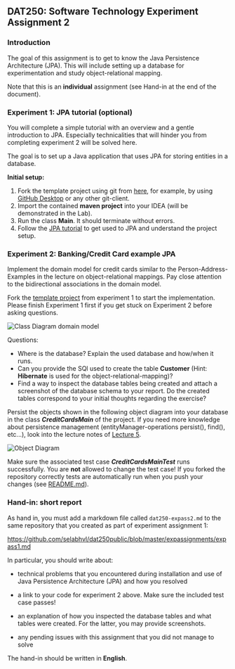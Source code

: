 ## DAT250: Software Technology Experiment Assignment 2

### Introduction

The goal of this assignment is to get to know the Java Persistence Architecture (JPA). This will include setting up a database for experimentation and study object-relational mapping.

Note that this is an **individual** assignment (see Hand-in at the end of the document).

### Experiment 1: JPA tutorial (optional)

You will complete a simple tutorial with an overview and a gentle introduction to JPA. Especially technicalities that will hinder you from completing experiment 2 will be solved here.

The goal is to set up a Java application that uses JPA for storing entities in a database.

**Initial setup:**
1. Fork the template project using git from [here](https://github.com/timKraeuter/dat250-jpa-tutorial), for example, by using [GitHub Desktop](https://www.google.com/search?q=GitHub+Desktop) or any other git-client.
2. Import the contained **maven project** into your IDEA (will be demonstrated in the Lab).
3. Run the class **Main**. It should terminate without errors.
4. Follow the [JPA tutorial](https://github.com/timKraeuter/dat250-jpa-tutorial#jpa-tutorial) to get used to JPA and understand the project setup.

### Experiment 2: Banking/Credit Card example JPA

Implement the domain model for credit cards similar to the Person-Address-Examples in the lecture on object-relational mappings.
Pay close attention to the bidirectional associations in the domain model.

Fork the [template project](https://github.com/timKraeuter/dat250-jpa-tutorial) from experiment 1 to start the implementation.
Please finish Experiment 1 first if you get stuck on Experiment 2 before asking questions.

![Class Diagram domain model](https://raw.githubusercontent.com/selabhvl/dat250public/master/expassignments/pictures/creditCard.svg)

Questions:
- Where is the database? Explain the used database and how/when it runs.
- Can you provide the SQl used to create the table **Customer** (Hint: **Hibernate** is used for the object-relational-mapping)?
- Find a way to inspect the database tables being created and attach a screenshot of the database schema to your report. Do the created tables correspond to your initial thoughts regarding the exercise?

Persist the objects shown in the following object diagram into your database in the class **_CreditCardsMain_** of the project. If you need more knowledge about persistence management (entityManager-operations persist(), find(), etc...), look into the lecture notes of [Lecture 5](https://hvl.instructure.com/courses/21915/pages/lecture-5-persistence-management-and-queries?module_item_id=531426).

![Object Diagram](https://raw.githubusercontent.com/selabhvl/dat250public/master/expassignments/pictures/object-diagram.svg)

Make sure the associated test case **_CreditCardsMainTest_** runs successfully. You are **not** allowed to change the test case!
If you forked the repository correctly tests are automatically run when you push your changes (see [README.md](https://github.com/timKraeuter/dat250-jpa-tutorial/blob/master/README.md#experiment-2-tests)).

### Hand-in: short report

As hand in, you must add a markdown file called `dat250-expass2.md` to the same repository that you created as part of experiment assignment 1:

https://github.com/selabhvl/dat250public/blob/master/expassignments/expass1.md

In particular, you should write about:

- technical problems that you encountered during installation and use of Java Persistence Architecture (JPA) and how you resolved

- a link to your code for experiment 2 above. Make sure the included test case passes!

- an explanation of how you inspected the database tables and what tables were created. For the latter, you may provide screenshots.

- any pending issues with this assignment that you did not manage to solve

The hand-in should be written in **English**.
